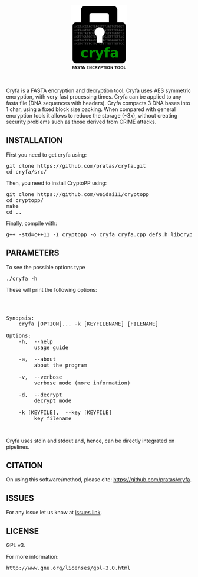 <p align="center"><img src="imgs/logo.png" 
alt="Cryfa" width="150" border="0" /></p>
<br>
<p>
Cryfa is a FASTA encryption and decryption tool.
Cryfa uses AES symmetric encryption, with very fast processing times. 
Cryfa can be applied to any fasta file (DNA sequences with headers).
Cryfa compacts 3 DNA bases into 1 char, using a fixed block size packing. When compared with general encryption tools it allows to reduce the storage (~3x), without creating security problems such as those derived from CRIME attacks.
</p>

## INSTALLATION ##

First you need to get cryfa using:
<pre>
git clone https://github.com/pratas/cryfa.git
cd cryfa/src/
</pre>
Then, you need to install CryptoPP using:
<pre>
git clone https://github.com/weidai11/cryptopp
cd cryptopp/
make
cd ..
</pre>
Finally, compile with:
<pre>
g++ -std=c++11 -I cryptopp -o cryfa cryfa.cpp defs.h libcryptopp.a
</pre>

## PARAMETERS ##

To see the possible options type
<pre>
./cryfa -h
</pre>
These will print the following options:
<pre>
<p>

Synopsis:
    cryfa [OPTION]... -k [KEYFILENAME] [FILENAME]

Options:
    -h,  --help
         usage guide

    -a,  --about
         about the program

    -v,  --verbose
         verbose mode (more information)

    -d,  --decrypt
         decrypt mode

    -k [KEYFILE],  --key [KEYFILE]
         key filename
</p>
</pre>
Cryfa uses stdin and stdout and, hence, can be directly integrated on pipelines.

## CITATION ##

On using this software/method, please cite: https://github.com/pratas/cryfa.

## ISSUES ##

For any issue let us know at [issues link](https://github.com/pratas/cryfa/issues).

## LICENSE

GPL v3.

For more information:
<pre>http://www.gnu.org/licenses/gpl-3.0.html</pre>

